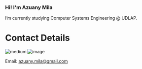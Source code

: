 ### Hi! I'm Azuany Mila 

 I’m currently studying Computer Systems Engineering @ UDLAP. 

# Contact Details 
[<img align="left" alt="medium" src="https://img.shields.io/badge/LinkedIn-0077B5.svg?&style=for-the-badge&logo=medium&logoColor=white" />][in]
![image]({[BadgeURLHere](https://img.shields.io/badge/LinkedIn-0077B5?style=for-the-badge&logo=linkedin&logoColor=white)})	

Email: azuany.mila@gmail.com

<!--
**azu-any/azu-any** is a ✨ _special_ ✨ repository because its `README.md` (this file) appears on your GitHub profile.

Here are some ideas to get you started:

- 🔭 I’m currently working on ...
- 🌱 I’m currently learning ...
- 👯 I’m looking to collaborate on ...
- 🤔 I’m looking for help with ...
- 💬 Ask me about ...
- 📫 How to reach me: ...
- 😄 Pronouns: ...
- ⚡ Fun fact: ...
-->
[in]: http://www.linkedin.com/in/azuany-mila
